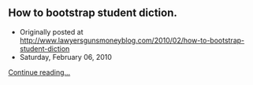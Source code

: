 ## How to bootstrap student diction.

 * Originally posted at http://www.lawyersgunsmoneyblog.com/2010/02/how-to-bootstrap-student-diction
 * Saturday, February 06, 2010

[
Continue reading...
](http://acephalous.typepad.com/acephalous/2010/02/how-to-bootstrap-diction.html#more)